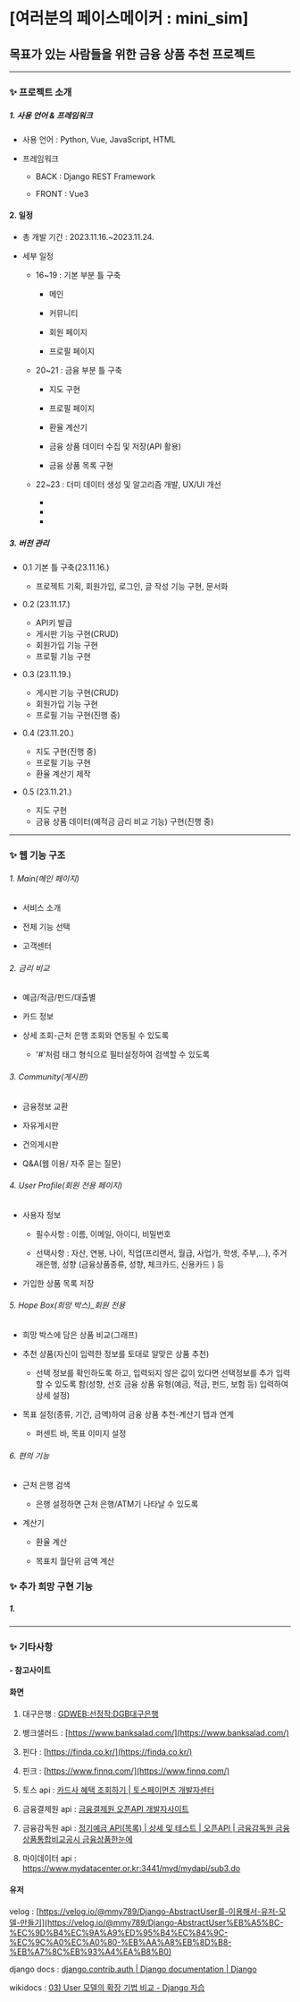 # [여러분의 페이스메이커 : mini_sim]

## 목표가 있는 사람들을 위한 금융 상품 추천 프로젝트

---

### ✨ **프로젝트 소개**

##### 1. 사용 언어 & 프레임워크

- 사용 언어 : Python, Vue, JavaScript, HTML

- 프레임워크
  
  - BACK : Django REST Framework
  
  - FRONT : Vue3

#### 2. 일정

- 총 개발 기간 : 2023.11.16.~2023.11.24.

- 세부 일정
  
  - 16~19 : 기본 부분 틀 구축
    
    - 메인
    
    - 커뮤니티
    
    - 회원 페이지
    
    - 프로필 페이지
  
  - 20~21 : 금융 부분 틀 구축
    
    - 지도 구현
    
    - 프로필 페이지
    
    - 환율 계산기

    - 금융 상품 데이터 수집 및 저장(API 활용) 
    
    - 금융 상품 목록 구현
  
  - 22~23 : 더미 데이터 생성 및 알고리즘 개발, UX/UI 개선
    
    - 
    
    - 
    
    - 


##### 3. 버전 관리

- 0.1 기본 틀 구축(23.11.16.)
  
  - 프로젝트 기획, 회원가입, 로그인, 글 작성 기능 구현, 문서화

- 0.2 (23.11.17.)
  
  - API키 발급
  - 게시판 기능 구현(CRUD)
  - 회원가입 기능 구현
  - 프로필 기능 구현

- 0.3 (23.11.19.)
  
  - 게시판 기능 구현(CRUD)
  - 회원가입 기능 구현
  - 프로필 기능 구현(진행 중)

- 0.4 (23.11.20.)
  
  - 지도 구현(진행 중)
  - 프로필 기능 구현
  - 환율 계산기 제작

- 0.5 (23.11.21.)
  
  - 지도 구현
  - 금융 상품 데이터(예적금 금리 비교 기능) 구현(진행 중)

---

### ✨ **웹 기능 구조**

###### 1. Main(메인 페이지)

- 서비스 소개

- 전체 기능 선택

- 고객센터

###### 2. 금리 비교

- 예금/적금/펀드/대출별

- 카드 정보

- 상세 조회-근처 은행 조회와 연동될 수 있도록
  
  - '#'처럼 태그 형식으로 필터설정하여 검색할 수 있도록

###### 3.  Community(게시판)

- 금융정보 교환

- 자유게시판

- 건의게시판

- Q&A(웹 이용/ 자주 묻는 질문)

###### 4. User Profile(회원 전용 페이지)

- 사용자 정보
  
  - 필수사항 : 이름, 이메일, 아이디, 비밀번호
  
  - 선택사항 : 자산, 연봉, 나이, 직업(프리랜서, 월급, 사업가, 학생, 주부,…), 주거래은행, 성향 (금융상품종류, 성향, 체크카드, 신용카드 ) 등

- 가입한 상품 목록 저장

###### 5. Hope Box(희망 박스)_회원 전용

- 희망 박스에 담은 상품 비교(그래프)

- 추천 상품(자신이 입력한 정보를 토대로 알맞은 상품 추천)
  
  - 선택 정보를 확인하도록 하고, 입력되지 않은 값이 있다면 선택정보를 추가 입력할 수 있도록 함(성향, 선호 금융 상품 유형(예금, 적금, 펀드, 보험 등) 입력하여 상세 설정)

- 목표 설정(종류, 기간, 금액)하여 금융 상품 추천-계산기 탭과 연계
  
  - 퍼센트 바, 목표 이미지 설정

###### 6. 편의 기능

- 근처 은행 검색
  
  - 은행 설정하면 근처 은행/ATM기 나타날 수 있도록 

- 계산기
  
  - 환율 계산
  
  - 목표치 월단위 금액 계산

### 

### ✨ 추가 희망 구현 기능

##### 1.

---

### ✨ 기타사항

#### - 참고사이트

#### 화면

1. 대구은행 : [GDWEB:선정작:DGB대구은행](https://www.gdweb.co.kr/sub/view.asp?displayrow=60&Txt_key=all&Txt_word=&Txt_agnumber=&Txt_fgbn=5&Txt_bcode1=021810001&Txt_gbflag=&Txt_bcode2=&Txt_bcode3=&Txt_bcode4=&Txt_bcode5=&Page=1&str_no=19756)

2. 뱅크샐러드 : [https://www.banksalad.com/](https://www.banksalad.com/)

3. 핀다 : [https://finda.co.kr/](https://finda.co.kr/)

4. 핀크 : [https://www.finnq.com/](https://www.finnq.com/)

5. 토스 api : [카드사 혜택 조회하기 | 토스페이먼츠 개발자센터](https://docs.tosspayments.com/common/apis/card-benefits)

6. 금융결제원 api : [금융결제원 오픈API 개발자사이트](https://developers.kftc.or.kr/dev/openapi/map)

7. 금융감독원 api : [정기예금 API(목록) | 상세 및 테스트 | 오픈API | 금융감독원 금융상품통합비교공시 금융상품한눈에](https://finlife.fss.or.kr/finlife/api/fdrmDpstApi/list.do?menuNo=700052)

8. 마이데이터 api : https://www.mydatacenter.or.kr:3441/myd/mydapi/sub3.do

#### 

#### 유저

velog : [](https://velog.io/@mmy789/Django-AbstractUser%EB%A5%BC-%EC%9D%B4%EC%9A%A9%ED%95%B4%EC%84%9C-%EC%9C%A0%EC%A0%80-%EB%AA%A8%EB%8D%B8-%EB%A7%8C%EB%93%A4%EA%B8%B0)[https://velog.io/@mmy789/Django-AbstractUser를-이용해서-유저-모델-만들기](https://velog.io/@mmy789/Django-AbstractUser%EB%A5%BC-%EC%9D%B4%EC%9A%A9%ED%95%B4%EC%84%9C-%EC%9C%A0%EC%A0%80-%EB%AA%A8%EB%8D%B8-%EB%A7%8C%EB%93%A4%EA%B8%B0)

django docs : [django.contrib.auth | Django documentation | Django](https://docs.djangoproject.com/en/4.2/ref/contrib/auth/)

wikidocs : [03) User 모델의 확장 기법 비교 - Django 자습](https://wikidocs.net/6651)